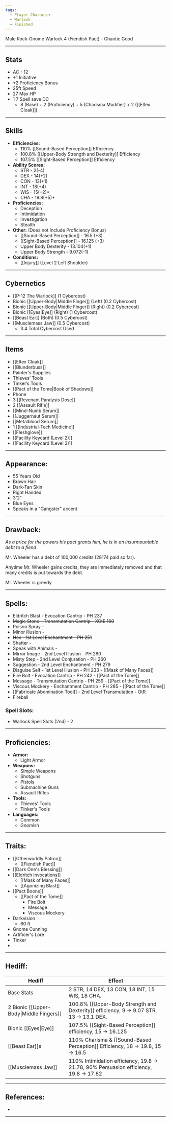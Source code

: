 ```yaml
---
tags:
  - Player-Character
  - Warlock
  - Finished
---
```

Male Rock-Gnome Warlock 4 (Fiendish Pact) - Chaotic Good
********
## Stats
- AC - 12
- +1 Initiative
- +2 Proficiency Bonus
- 25ft Speed
- 27 Max HP
- 1 7 Spell save DC
	- 8 (Base) + 2 (Proficiency) + 5 (Charisma Modifier) + 2 ([[Eltex Cloak]])
********
## Skills
- **Efficiencies:**
	- 110% [[Sound-Based Perception]] Efficiency
	- 100.8% [[Upper-Body Strength and Dexterity]] Efficiency
	- 107.5% [[Sight-Based Perception]] Efficiency
- **Ability Scores:**
	- STR - 2(-4)
	- DEX - 14(+2)
	- CON - 13(+1)
	- INT - 18(+4)
	- WIS - 15(+2)*
	- CHA - 19.8(+5)*
- **Proficiencies:**
	- Deception
	- Intimidation
	- Investigation
	- Stealth
- **Other:** (Does not Include Proficiency Bonus)
	- [[Sound-Based Perception]] - 16.5 (+3)
	- [[Sight-Based Perception]] - 16.125 (+3)
	- Upper Body Dexterity - 13.104(+1)
	- Upper Body Strength - 9.072(-1)
- **Conditions:**
	- [[Injury]] (Level 2 Left Shoulder)

********
## Cybernetics
- [[P-12 The Warlock]] (1 Cybercost)
- Bionic [[Upper-Body|Middle Finger]] (Left) (0.2 Cybercost)
- Bionic [[Upper-Body|Middle Finger]]  (Right) (0.2 Cybercost)
- Bionic [[Eyes|Eye]] (Right) (1 Cybercost)
- [[Beast Ear]] (Both) (0.5 Cybercost)
- [[Musclemass Jaw]] (0.5 Cybercost)
	- 3.4 Total Cybercost Used
********
## Items
- [[Eltex Cloak]]
- [[Blunderbuss]]
- Painter's Supplies
- Thieves’ Tools
- Tinker’s Tools
- [[Pact of the Tome|Book of Shadows]]
- Phone
- 3 [[Revenant Paralysis Dose]]
- 2 [[Assault Rifle]]
- [[Mind-Numb Serum]]
- [[Juggernaut Serum]]
- [[Metalblood Serum]]
- 1 [[Industrial-Tech Medicine]]
- [[Fleshglove]]
- [[Facility Keycard (Level 2)]]
- [[Facility Keycard (Level 3)]]
********
## Appearance:
- 55 Years Old
- Brown Hair
- Dark-Tan Skin
- Right Handed
- 3'2"
- Blue Eyes
- Speaks in a "Gangster" accent
********
## Drawback:
*As a price for the powers his pact grants him, he is in an insurmountable debt to a fiend*

Mr. Wheeler has a debt of 100,000 credits (28174 paid so far).

Anytime Mr. Wheeler gains credits, they are immediately removed and that many credits is put towards the debt.

Mr. Wheeler is greedy
********
## Spells:
- Eldritch Blast - Evocation Cantrip - PH 237
- ~~Magic Stone - Transmutation Cantrip - XGtE 160~~
- Poison Spray -
- Minor Illusion -
- ~~Hex - 1st Level Enchantment - PH 251~~
- Shatter -
- Speak with Animals -
- Mirror Image - 2nd Level Illusion - PH 260
- Misty Step - 2nd Level Conjuration - PH 260
- Suggestion - 2nd Level Enchantment - PH 279
- Disguise Self - 1st Level Illusion - PH 233 - [[Mask of Many Faces]]
- Fire Bolt - Evocation Cantrip - PH 242 - [[Pact of the Tome]]
- Message - Transmutation Cantrip - PH 259 - [[Pact of the Tome]]
- Viscous Mockery - Enchantment Cantrip - PH 285 - [[Pact of the Tome]]
- [[Fabricate Abomination Tool]] - 2nd Level Transmutation - OtR
- Fireball
### Spell Slots:
- Warlock Spell Slots (2nd) - 2
********
## Proficiencies:
- **Armor:**
	- Light Armor
- **Weapons:**
	- Simple Weapons
	- Shotguns
	- Pistols
	- Submachine Guns
	- Assault Rifles
- **Tools:**
	- Thieves' Tools
	- Tinker's Tools
- **Languages:**
	- Common
	- Gnomish
********
## Traits:
- [[Otherworldly Patron]]
	- [[Fiendish Pact]]
- [[Dark One's Blessing]]
- [[Eldritch Invocations]]
	- [[Mask of Many Faces]]
	- [[Agonizing Blast]]
- [[Pact Boons]]
	- [[Pact of the Tome]]
		- Fire Bolt
		- Message
		- Viscous Mockery
- Darkvision
	- 60 ft
- Gnome Cunning
- Artificer's Lore
- Tinker
- 
********
## Hediff:

| Hediff                                  | Effect                                                                                  |
| --------------------------------------- | --------------------------------------------------------------------------------------- |
| Base Stats                              | 2 STR, 14 DEX, 13 CON, 18 INT, 15 WIS, 18 CHA.                                          |
| 2 Bionic [[Upper-Body\|Middle Fingers]] | 100.8% [[Upper-Body Strength and Dexterity]] efficiency, 9 -> 9.07 STR, 13 -> 13.1 DEX. |
| Bionic [[Eyes\|Eye]]                    | 107.5% [[Sight-Based Perception]] efficiency, 15 -> 16.125                              |
| [[Beast Ear]]s                          | 110% Charisma & [[Sound-Based Perception]] Efficiency, 18 -> 19.8, 15 -> 16.5           |
| [[Musclemass Jaw]]                      | 110% Intimidation efficiency, 19.8 -> 21.78, 90% Persuasion efficiency, 19.8 -> 17.82   |

********
## References:
- 
********
